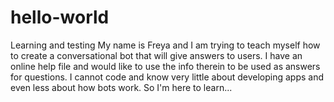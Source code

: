 # hello-world
Learning and testing
My name is Freya and I am trying to teach myself how to create a conversational bot that will give answers to users. I have an online help file and would like to use the info therein to be used as answers for questions. I cannot code and know very little about developing apps and even less about how bots work. So I'm here to learn...
